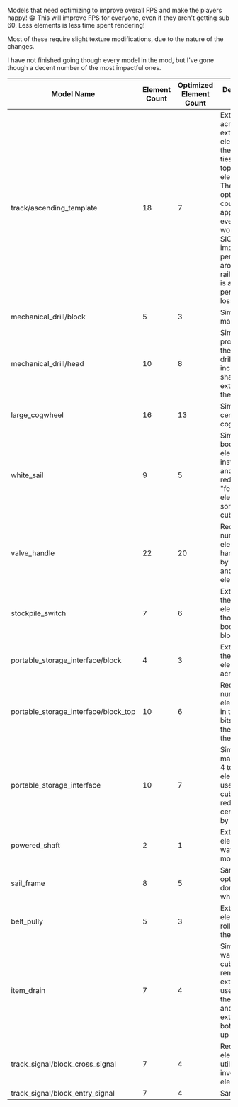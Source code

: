 Models that need optimizing to improve overall FPS and make the players happy! 😁
This will improve FPS for everyone, even if they aren't getting sub 60. Less elements is less time spent rendering!

Most of these require slight texture modifications, due to the nature of the changes.

I have not finished going though every model in the mod, but I've gone though a decent number of the most impactful ones.

| Model Name | Element Count | Optimized Element Count | Description of Changes | Changes pushed |
| ---------- | ------------- | ----------------------- | ---------------------- | -------------- |
| track/ascending_template | 18 | 7 | Extend rail ties across, remove extra "cap" elements for the ends of the ties, extend rail top and bottom element across. These optmizations could easily be applied to every rail, and it would SIGNIFICANTLY impact performance around large rail setups. This is a huge performance loss! | ❌ |
| mechanical_drill/block | 5 | 3 | Simplify the main cube | ✔️ |
| mechanical_drill/head | 10 | 8 | Simplify the protrusions on the side of the drill, and including the shaft as an extension of the drill head | ❌ |
| large_cogwheel | 16 | 13 | Simplify the center of the cog | ✔️ |
| white_sail | 9 | 5 | Simplify main body into 2 elements instead of 5, and then reduce the "feet" to 3 elements using some inside out cube wizardry | ❌ |
| valve_handle | 22 | 20 | Reduce the number of elements in the handle shape by extending and inverting elements | ❌ |
| stockpile_switch | 7 | 6 | Extend one of the redstone elements though the body of the block | ❌ |
| portable_storage_interface/block | 4 | 3 | Extend one of the top elements across | ❌ |
| portable_storage_interface/block_top | 10 | 6 | Reduce the number of elements used in the angled bits attached to the mouth of the interface | ❌ |
| portable_storage_interface | 10 | 7 | Simplify the main body from 4 to 2 elements, and use inverted cubes to reduce the center prongs by 1 element | ❌ |
| powered_shaft | 2 | 1 | Extend the element all the way though the model | ❌ |
| sail_frame | 8 | 5 | Same optimizations done to the white_sail | ❌ |
| belt_pully | 5 | 3 | Extend elements of the roller though the model | ❌ |
| item_drain | 7 | 4 | Simplify the 4 walls of the cube, and remove the extra element used to create the drain grate, and instead extend the bottom element up | ❌ |
| track_signal/block_cross_signal | 7 | 4 | Reduce elements by utilizing inverted elements | ❌ |
| track_signal/block_entry_signal | 7 | 4 | Same as above | ❌ |
